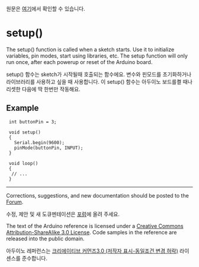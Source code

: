 원문은 [여기](https://www.arduino.cc/en/Reference/Setup)에서 확인할 수 있습니다.


setup()
========


The setup() function is called when a sketch starts. Use it to initialize variables, pin modes, start using libraries, etc. The setup function will only run once, after each powerup or reset of the Arduino board.

setup() 함수는 sketch가 시작될때 호출되는 함수에요. 변수와 핀모드를 초기화하거나 라이브러리를 사용하고 싶을 때 사용합니다. 이 setup() 함수는 아두이노 보드를켤 때나 리셋한 다음에  딱 한번만 작동해요.

 


Example
--------


     int buttonPin = 3;

     void setup()
     {
       Serial.begin(9600);
       pinMode(buttonPin, INPUT);
     }

     void loop()
     {
      // ...
     }
    



 
 
***

Corrections, suggestions, and new documentation should be posted to the [Forum](https://forum.arduino.cc/index.php/board,23.0.html).

수정, 제안 및 새 도큐멘테이션은 [포럼](https://forum.arduino.cc/index.php/board,23.0.html)에 올려 주세요.



The text of the Arduino reference is licensed under a [Creative Commons Attribution-ShareAlike 3.0 License](https://creativecommons.org/licenses/by-sa/3.0/). Code samples in the reference are released into the public domain.

아두이노 레퍼런스는 [크리에이티브 커먼즈3.0 (저작자 표시-동일조건 변경 허락)](https://creativecommons.org/licenses/by-sa/3.0/deed.ko) 라이센스를 준수합니다. 
